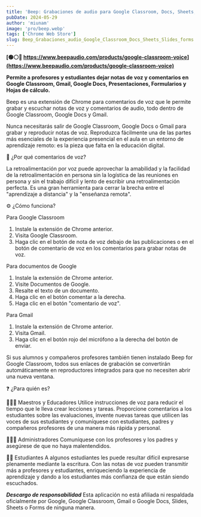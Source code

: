 ```yaml
---
title: 'Beep: Grabaciones de audio para Google Classroom, Docs, Sheets, Slides and forms'
pubDate: 2024-05-29
author: 'miunam'
image: 'pro/beep.webp'
tags: ['Chrome Web Store']
slug: Beep_Grabaciones_audio_Google_Classroom_Docs_Sheets_Slides_forms
---
```

**[🟢⚪️🔴 https://www.beepaudio.com/products/google-classroom-voice](https://www.beepaudio.com/products/google-classroom-voice)**

**Permite a profesores y estudiantes dejar notas de voz y comentarios en Google Classroom, Gmail, Google Docs, Presentaciones, Formularios y Hojas de cálculo.**

Beep es una extensión de Chrome para comentarios de voz que le permite grabar y escuchar notas de voz y comentarios de audio, todo dentro de Google Classroom, Google Docs y Gmail. 

Nunca necesitarás salir de Google Classroom, Google Docs o Gmail para grabar y reproducir notas de voz. Reproduzca fácilmente una de las partes más esenciales de la experiencia presencial en el aula en un entorno de aprendizaje remoto: es la pieza que falta en la educación digital. 

🤔 ¿Por qué comentarios de voz?

La retroalimentación por voz puede aprovechar la amabilidad y la facilidad de la retroalimentación en persona sin la logística de las reuniones en persona y sin el trabajo difícil y lento de escribir una retroalimentación perfecta. Es una gran herramienta para cerrar la brecha entre el "aprendizaje a distancia" y la "enseñanza remota". 

⚙️ ¿Cómo funciona?

Para Google Classroom
1. Instale la extensión de Chrome anterior.
2. Visita Google Classroom.
3. Haga clic en el botón de nota de voz debajo de las publicaciones o en el botón de comentario de voz en los comentarios para grabar notas de voz. 

Para documentos de Google 
1. Instale la extensión de Chrome anterior.
2. Visite Documentos de Google.
3. Resalte el texto de un documento.
4. Haga clic en el botón comentar a la derecha. 
5. Haga clic en el botón "comentario de voz".    

Para Gmail 
1. Instale la extensión de Chrome anterior.
2. Visita Gmail.
3. Haga clic en el botón rojo del micrófono a la derecha del botón de enviar.  

Si sus alumnos y compañeros profesores también tienen instalado Beep for Google Classroom, todos sus enlaces de grabación se convertirán automáticamente en reproductores integrados para que no necesiten abrir una nueva ventana.  

❓ ¿Para quién es?

🧑🏻‍🏫 Maestros y Educadores
Utilice instrucciones de voz para reducir el tiempo que le lleva crear lecciones y tareas.   Proporcione comentarios a los estudiantes sobre las evaluaciones, invente nuevas tareas que utilicen las voces de sus estudiantes y comuníquese con estudiantes, padres y compañeros profesores de una manera más rápida y personal. 

👩🏾‍💼 Administradores
Comuníquese con los profesores y los padres y asegúrese de que no haya malentendidos. 

🙋‍♂️ Estudiantes
A algunos estudiantes les puede resultar difícil expresarse plenamente mediante la escritura. Con las notas de voz pueden transmitir más a profesores y estudiantes, enriqueciendo la experiencia de aprendizaje y dando a los estudiantes más confianza de que están siendo escuchados.  


***Descargo de responsabilidad***
Esta aplicación no está afiliada ni respaldada oficialmente por Google, Google Classroom, Gmail o Google Docs, Slides, Sheets o Forms de ninguna manera.